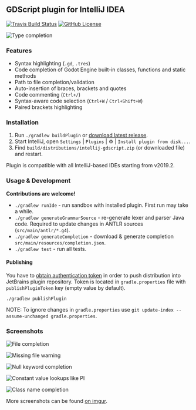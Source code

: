 ## GDScript plugin for IntelliJ IDEA

[![Travis Build Status][build-badge]][build-url] [![GitHub License][license-badge]](license) 

![Type completion](https://i.imgur.com/hhhZFAl.png)

### Features

* Syntax highlighting (`.gd`, `.tres`) 
* Code completion of Godot Engine built-in classes, functions and static methods
* Path to file completion/validation 
* Auto-insertion of braces, brackets and quotes
* Code commenting (`Ctrl+/`)
* Syntax-aware code selection (`Ctrl+W` / `Ctrl+Shift+W`)
* Paired brackets highlighting

### Installation

1. Run `./gradlew buildPlugin` or [download latest release][plugin-url].
2. Start IntelliJ, open `Settings` | `Plugins` | :gear: | `Install plugin from disk...`.
3. Find `build/distributions/intellij-gdscript.zip` (or downloaded file) and restart.

Plugin is compatible with all IntelliJ-based IDEs starting from v2019.2.

### Usage & Development

**Contributions are welcome!**

* `./gradlew runIde` - run sandbox with installed plugin. First run may take a while.
* `./gradlew generateGrammarSource` - re-generate lexer and parser Java code. Required to update changes in ANTLR sources (`src/main/antlr/*.g4`).
* `./gradlew generateCompletion` - download & generate completion  `src/main/resources/completion.json`.
* `./gradlew test` - run all tests.

#### Publishing

You have to [obtain authentication token][obtain-token] in order to push distribution into JetBrains plugin repository.
Token is located in `gradle.properties` file with `publishPluginToken` key (empty value by default).

```shell script
./gradlew publishPlugin
```

NOTE: To ignore changes in `gradle.properties` use `git update-index --assume-unchanged gradle.properties`.

### Screenshots

![File completion](https://i.imgur.com/i6u0KAD.png)

![Missing file warning](https://i.imgur.com/OKM93A9.png)

![Null keyword completion](https://i.imgur.com/NsQ3QWI.png)

![Constant value lookups like PI](https://i.imgur.com/aFmZW8B.png)

![Class name completion](https://i.imgur.com/5j9MzWO.png)

More screenshots can be found [on imgur](https://exigow.imgur.com/all).

[obtain-token]: https://www.jetbrains.com/help/hub/Manage-Permanent-Tokens.html
[plugin-url]: https://plugins.jetbrains.com/plugin/13107-godot-gdscript/versions
[build-badge]: https://travis-ci.org/exigow/intellij-gdscript.svg?branch=master
[build-url]: https://travis-ci.org/exigow/intellij-gdscript?branch=master
[license-badge]: https://img.shields.io/github/license/exigow/intellij-gdscript?branch=master
